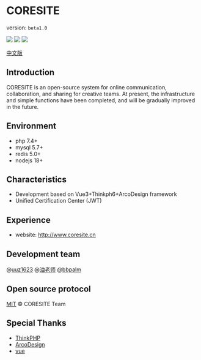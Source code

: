 # CORESITE

version: `beta1.0`

![](https://img.shields.io/github/stars/cootaa/coresite?style=social)
![](https://img.shields.io/github/watchers/cootaa/coresite?style=social)
![](https://img.shields.io/github/forks/cootaa/coresite?color=green&style=social)

[中文版](./README_zh-CN.md)

## Introduction

CORESITE is an open-source system for online communication, collaboration, and sharing for creative teams. At present, the infrastructure and simple functions have been completed, and will be gradually improved in the future.

## Environment

- php 7.4+
- mysql 5.7+
- redis 5.0+
- nodejs 18+

## Characteristics

- Development based on Vue3+Thinkph6+ArcoDesign framework
- Unified Certification Center (JWT)

## Experience

- website: http://www.coresite.cn

## Development team

@[uuz1623](https://github.com/uuz1632) @[油老师](https://github.com/yoniu) @[bbpalm](https://github.com/bbpalm)

## Open source protocol

[MIT](./LICENSE) © CORESITE Team

## Special Thanks

- [ThinkPHP](https://github.com/top-think)
- [ArcoDesign](https://github.com/arco-design)
- [vue](https://github.com/vuejs)
